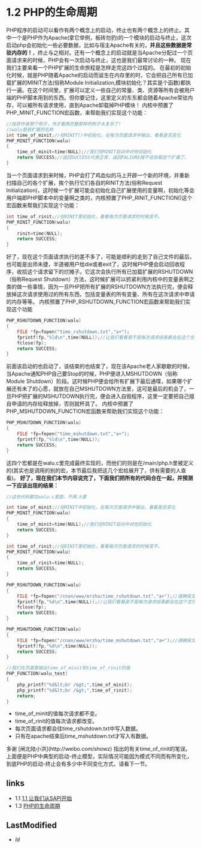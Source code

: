 # 1.2 PHP的生命周期 

PHP程序的启动可以看作有两个概念上的启动，终止也有两个概念上的终止。其中一个是PHP作为Apache(拿它举例，板砖勿扔)的一个模块的启动与终止，这次启动php会初始化一些必要数据，比如与宿主Apache有关的，<b>并且这些数据是常驻内存的！</b>，终止与之相对。还有一个概念上的启动就是当Apache分配过一个页面请求来的时候，PHP会有一次启动与终止，这也是我们最常讨论的一种。
现在我们主要来看一个PHP扩展的生命旅程是怎样走完这四个过程的。
在最初的初始化时候，就是PHP随着Apache的启动而诞生在内存里的时，它会把自己所有已加载扩展的MINIT方法(俗称Module Initialization,模块初始化？其实是个函数)都执行一遍。在这个时间里，扩展可以定义一些自己的常量、类、资源等所有会被用户端的PHP脚本用到的东西。但你要记住，这里定义的东东都会随着Apache常驻内存，可以被所有请求使用，直到Apache卸载掉PHP模块！
内核中预置了PHP_MINIT_FUNCTION宏函数，来帮助我们实现这个功能：
````c
//抛弃作者那个例子，书才看两页整那样的例子太复杂了!
//walu是我扩展的名称
int time_of_minit;//在MINIT()中初始化，在每次页面请求中输出，看看是否变化
PHP_MINIT_FUNCTION(walu)
{
	time_of_minit=time(NULL);//我们在MINIT启动中对他初始化
	return SUCCESS;//返回SUCCESS代表正常，返回FALIURE就不会加载这个扩展了。
}

````
当一个页面请求到来时候，PHP会打了鸡血似的马上开辟一个新的环境，并重新扫描自己的各个扩展，挨个执行它们各自的RINIT方法(俗称Request Initialization)，这时候一个扩展可能会初始化自己扩展使用的变量啊，初始化等会用户端即PHP脚本中的变量啊之类的，内核预置了PHP_RINIT_FUNCTION()这个宏函数来帮我们实现这个功能：
````c
int time_of_rinit;//在RINIT里初始化，看看每次页面请求的时候变不。
PHP_RINIT_FUNCTION(walu)
{
	rinit=time(NULL);
	return SUCCESS;
}

````
好了，现在这个页面请求执行的差不多了，可能是顺利的走到了自己文件的最后，也可能是出师未捷，半道被用户给die或者exit了，这时候PHP便会启动回收程序，收拾这个请求留下的烂摊子。它这次会执行所有已加载扩展的RSHUTDOWN（俗称Request Shutdown）方法，这时候扩展可以抓紧利用内核中的变量表啊之类的做一些事情，因为一旦PHP把所有扩展的RSHUTDOWN方法执行完，便会释放掉这次请求使用过的所有东西，包括变量表的所有变量、所有在这次请求中申请的内存等等。
内核预置了PHP_RSHUTDOWN_FUNCTION宏函数来帮助我们实现这个功能
````c
PHP_RSHUTDOWN_FUNCTION(walu)
{
	FILE *fp=fopen("time_rshutdown.txt","a+");
	fprintf(fp,"%ld\n",time(NULL));//让我们看看是不是每次请求结束都会在这个文件里追加数据
	fclose(fp);
	return SUCCESS;
}

````
前面该启动的也启动了，该结束的也结束了，现在该Apache老人家歇歇的时候，当Apache通知PHP自己要Stop的时候，PHP便进入MSHUTDOWN（俗称Module Shutdown）阶段。这时候PHP便会给所有扩展下最后通喋，如果哪个扩展还有未了的心愿，就放在自己MSHUTDOWN方法里，这可是最后的机会了，一旦PHP把扩展的MSHUTDOWN执行完，便会进入自毁程序，这里一定要把自己擅自申请的内存给释放掉，否则就杯具了。
内核中预置了PHP_MSHUTDOWN_FUNCTION宏函数来帮助我们实现这个功能：
````c
PHP_MSHUTDOWN_FUNCTION(walu)
{
	FILE *fp=fopen("time_mshutdown.txt","a+");
	fprintf(fp,"%ld\n",time(NULL));
	return SUCCESS;
}

````
这四个宏都是在walu.c里完成最终实现的，而他们的则是在/main/php.h里被定义的(其实也是调用的别的宏，本节最后我把这几个宏给展开了，供有需要的人查看)。
<b>好了，现在我们本节内容说完了，下面我们把所有的代码合在一起，并预测一下应该出现的结果：</b>
````c
//这些代码都在walu.c里面，不再.h里

int time_of_minit;//在MINIT中初始化，在每次页面请求中输出，看看是否变化
PHP_MINIT_FUNCTION(walu)
{
	time_of_minit=time(NULL);//我们在MINIT启动中对他初始化
	return SUCCESS;
}

int time_of_rinit;//在RINIT里初始化，看看每次页面请求的时候变不。
PHP_RINIT_FUNCTION(walu)
{
	time_of_rinit=time(NULL);
	return SUCCESS;
}

PHP_RSHUTDOWN_FUNCTION(walu)
{
	FILE *fp=fopen("/cnan/www/erzha/time_rshutdown.txt","a+");//请确保文件可写，否则apache会莫名崩溃
	fprintf(fp,"%d\n",time(NULL));//让我们看看是不是每次请求结束都会在这个文件里追加数据
	fclose(fp);
	return SUCCESS;
}

PHP_MSHUTDOWN_FUNCTION(walu)
{
	FILE *fp=fopen("/cnan/www/erzha/time_mshutdown.txt","a+");//请确保文件可写，否则apache会莫名崩溃
	fprintf(fp,"%d\n",time(NULL));
	return SUCCESS;
}

//我们在页面里输出time_of_minit和time_of_rinit的值
PHP_FUNCTION(walu_test)
{
	php_printf("%d&lt;br /&gt;",time_of_minit);
	php_printf("%d&lt;br /&gt;",time_of_rinit);
	return;
}


````
<ul>
	<li>time_of_minit的值每次请求都不变。</li>
	<li>time_of_rinit的值每次请求都改变。</li>
	<li>每次页面请求都会往time_rshutdown.txt中写入数据。</li>
	<li>只有在apache结束后time_mshutdown.txt才写入有数据。</li>
</ul>
<div class="tip-common">多谢 [闸北陆小洪](http://weibo.com/showz) 指出的有关time_of_rinit的笔误。</div>
上面便是PHP中典型的启动-终止模型，实际情况可能因为模式不同而有所变化，到底PHP的启动-终止会有多少中不同变化方式，请看下一节。


## links
   * 1.1 [1.1 让我们从SAPI开始](<1.1.md>)
   * 1.3 [PHP的生命周期](<1.3.md>)

## LastModified 
   * $Id$
